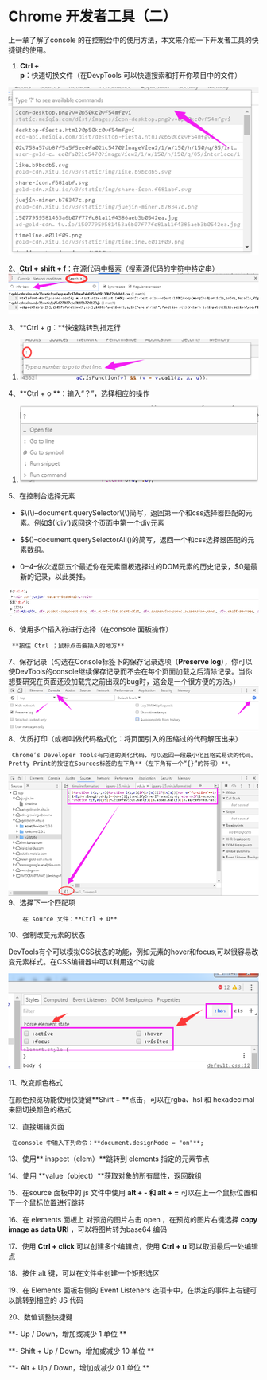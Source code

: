 # Chrome 开发者工具（二）

上一章了解了console 的在控制台中的使用方法，本文来介绍一下开发者工具的快捷键的使用。

1. **Ctrl + p**：快速切换文件（在DevpTools 可以快速搜索和打开你项目中的文件）

![](assets/开发者工具/shortcutKey1.png)

2、**Ctrl + shift + f**：在源代码中搜索（搜索源代码的字符中特定串）![](assets/开发者工具/shortcutKey2.png)

3、**Ctrl + g：**快速跳转到指定行

1. ![](/assets/开发者工具/shortcutKey3.png)

4、**Ctrl + o **：输入“？”，选择相应的操作

1. ![](/assets/开发者工具/shortcutKey4.png)

5、在控制台选择元素

* $\(\)–document.querySelector\(\)简写，返回第一个和css选择器匹配的元素。例如$\(‘div’\)返回这个页面中第一个div元素

* $$\(\)–document.querySelectorAll\(\)的简写，返回一个和css选择器匹配的元素数组。

* $0-$4–依次返回五个最近你在元素面板选择过的DOM元素的历史记录，$0是最新的记录，以此类推。

![](/assets/开发者工具/shortcutKey5.png)

6、使用多个插入符进行选择（在console 面板操作）

```
 **按住 Ctrl ；鼠标点击要插入的地方**
```

7、保存记录（勾选在Console标签下的保存记录选项（**Preserve log**），你可以使DevTools的console继续保存记录而不会在每个页面加载之后清除记录。当你想要研究在页面还没加载完之前出现的bug时，这会是一个很方便的方法。）![](/assets/开发者工具/shortcutKey6.png)8、优质打印（或者叫做代码格式化：将页面引入的压缩过的代码解压出来）

```
 Chrome’s Developer Tools有内建的美化代码，可以返回一段最小化且格式易读的代码。Pretty Print的按钮在Sources标签的左下角**（左下角有一个“{}”的符号）**。
```

![](/assets/开发者工具/shortcutKey7.png)9、选择下一个匹配项

        在 source 文件：**Ctrl + D**

10、强制改变元素的状态

DevTools有个可以模拟CSS状态的功能，例如元素的hover和focus,可以很容易改变元素样式。在CSS编辑器中可以利用这个功能

![](assets/开发者工具/shortcutKey8.png)

11、改变颜色格式

在颜色预览功能使用快捷键**Shift + **点击，可以在rgba、hsl 和 hexadecimal 来回切换颜色的格式

12、直接编辑页面

     在console 中输入下列命令：**document.designMode = "on"**;

13、使用** inspect（elem）**跳转到 elements 指定的元素节点


14、使用 **value（object）**获取对象的所有属性，返回数组

15、在source 面板中的 js 文件中使用 **alt + - 和 alt + =** 可以在上一个鼠标位置和下一个鼠标位置进行跳转

16、在 elements 面板上 对预览的图片右击 open ，在预览的图片右键选择 **copy image as data URI** ，可以将图片转为base64 编码

17、使用 **Ctrl + click** 可以创建多个编辑点，使用 **Ctrl + u** 可以取消最后一处编辑点

18、按住 alt 键，可以在文件中创建一个矩形选区

19、在 Elements 面板右侧的 Event Listeners 选项卡中，在绑定的事件上右键可以跳转到相应的 JS 代码

20、数值调整快捷键

**- Up / Down，增加或减少 1 单位
**

**- Shift + Up / Down，增加或减少 10 单位
**

**- Alt + Up / Down，增加或减少 0.1 单位
**



